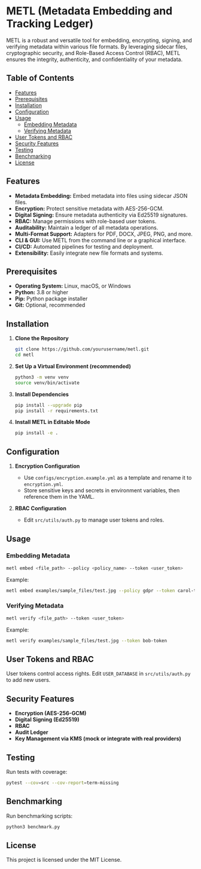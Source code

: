 # METL (Metadata Embedding and Tracking Ledger)

METL is a robust and versatile tool for embedding, encrypting, signing, and verifying metadata within various file formats. By leveraging sidecar files, cryptographic security, and Role-Based Access Control (RBAC), METL ensures the integrity, authenticity, and confidentiality of your metadata.

## Table of Contents

- [Features](#features)
- [Prerequisites](#prerequisites)
- [Installation](#installation)
- [Configuration](#configuration)
- [Usage](#usage)
  - [Embedding Metadata](#embedding-metadata)
  - [Verifying Metadata](#verifying-metadata)
- [User Tokens and RBAC](#user-tokens-and-rbac)
- [Security Features](#security-features)
- [Testing](#testing)
- [Benchmarking](#benchmarking)
- [License](#license)

## Features

- **Metadata Embedding:** Embed metadata into files using sidecar JSON files.
- **Encryption:** Protect sensitive metadata with AES-256-GCM.
- **Digital Signing:** Ensure metadata authenticity via Ed25519 signatures.
- **RBAC:** Manage permissions with role-based user tokens.
- **Auditability:** Maintain a ledger of all metadata operations.
- **Multi-Format Support:** Adapters for PDF, DOCX, JPEG, PNG, and more.
- **CLI & GUI:** Use METL from the command line or a graphical interface.
- **CI/CD:** Automated pipelines for testing and deployment.
- **Extensibility:** Easily integrate new file formats and systems.

## Prerequisites

- **Operating System:** Linux, macOS, or Windows
- **Python:** 3.8 or higher
- **Pip:** Python package installer
- **Git:** Optional, recommended

## Installation

1. **Clone the Repository**
   ```bash
   git clone https://github.com/yourusername/metl.git
   cd metl
   ```

2. **Set Up a Virtual Environment (recommended)**
   ```bash
   python3 -m venv venv
   source venv/bin/activate
   ```

3. **Install Dependencies**
   ```bash
   pip install --upgrade pip
   pip install -r requirements.txt
   ```

4. **Install METL in Editable Mode**
   ```bash
   pip install -e .
   ```

## Configuration

1. **Encryption Configuration**
   - Use `configs/encryption.example.yml` as a template and rename it to `encryption.yml`.
   - Store sensitive keys and secrets in environment variables, then reference them in the YAML.

2. **RBAC Configuration**
   - Edit `src/utils/auth.py` to manage user tokens and roles.

## Usage

### Embedding Metadata
```bash
metl embed <file_path> --policy <policy_name> --token <user_token>
```
Example:
```bash
metl embed examples/sample_files/test.jpg --policy gdpr --token carol-token
```

### Verifying Metadata
```bash
metl verify <file_path> --token <user_token>
```
Example:
```bash
metl verify examples/sample_files/test.jpg --token bob-token
```

## User Tokens and RBAC

User tokens control access rights. Edit `USER_DATABASE` in `src/utils/auth.py` to add new users.

## Security Features

- **Encryption (AES-256-GCM)**
- **Digital Signing (Ed25519)**
- **RBAC**
- **Audit Ledger**
- **Key Management via KMS (mock or integrate with real providers)**

## Testing

Run tests with coverage:
```bash
pytest --cov=src --cov-report=term-missing
```

## Benchmarking

Run benchmarking scripts:
```bash
python3 benchmark.py
```

## License

This project is licensed under the MIT License.

